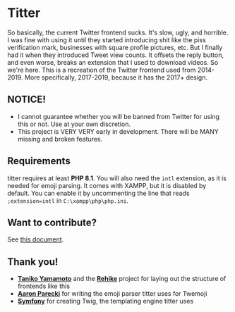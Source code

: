 # Titter

So basically, the current Twitter frontend sucks. It's slow, ugly, and horrible. I was fine with using it until they started introducing shit like the piss verification mark, businesses with square profile pictures, etc. But I finally had it when they introduced Tweet view counts. It offsets the reply button, and even worse, breaks an extension that I used to download videos. So we're here. This is a recreation of the Twitter frontend used from 2014-2019. More specifically, 2017-2019, because it has the 2017+ design.

## NOTICE!

* I cannot guarantee whether you will be banned from Twitter for using this or not. Use at your own discretion.
* This project is VERY VERY early in development. There will be MANY missing and broken features.

## Requirements

titter requires at least **PHP 8.1**. You will also need the `intl` extension, as it is needed for emoji parsing. It comes with XAMPP, but it is disabled by default. You can enable it by uncommenting the line that reads `;extension=intl` in `C:\xampp\php\php.ini`.

## Want to contribute?

See [this document](CONTRIBUTE.md).

## Thank you!

* **[Taniko Yamamoto](https://github.com/YukisCoffee)** and the **[Rehike](https://github.com/Rehike/Rehike)** project for laying out the structure of frontends like this
* **[Aaron Parecki](https://github.com/aaronpk)** for writing the emoji parser titter uses for Twemoji
* **[Symfony](https://github.com/symfony)** for creating Twig, the templating engine titter uses